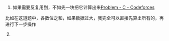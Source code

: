 1. 如果需要反复用到，不如先一块把它计算出来[Problem - C - Codeforces](https://codeforces.com/contest/1926/problem/C)

​		比如在这道题中，各数位之和，如果数据过大，我完全可以直接先算出所有的，再进行下一步操作

​	2. 